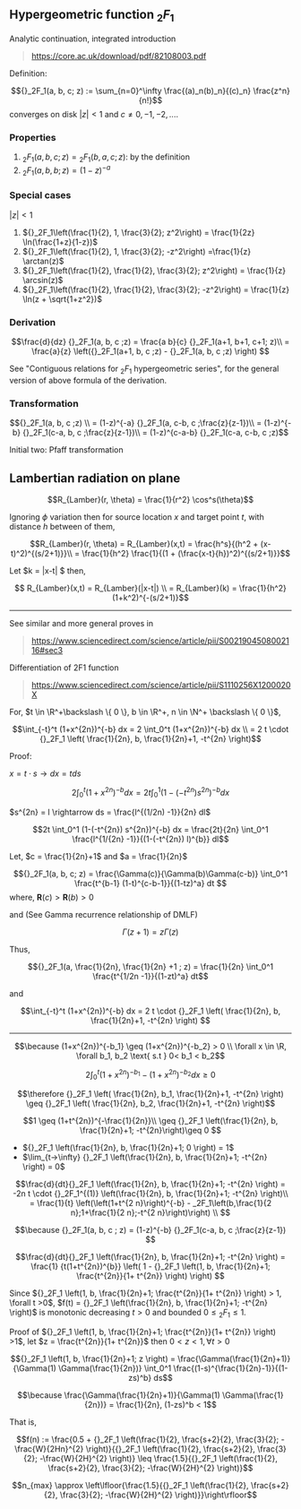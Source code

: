 

## Hypergeometric function ${}_2 F_1$

Analytic continuation, integrated introduction

> https://core.ac.uk/download/pdf/82108003.pdf



Definition: 

$${}_2F_1(a, b, c; z) := \sum_{n=0}^\infty \frac{(a)_n(b)_n}{(c)_n} \frac{z^n}{n!}$$
converges on disk $|z|<1$ and $c \neq 0, -1, -2, ...$.

### Properties

1. ${}_2F_1(a, b, c; z) = {}_2F_1(b, a, c; z)$: by the definition
2. ${}_2F_1(a, b, b; z) = (1-z)^{-a}$

### Special cases

$|z|<1$

1. ${}_2F_1\left(\frac{1}{2}, 1, \frac{3}{2}; z^2\right) = \frac{1}{2z} \ln(\frac{1+z}{1-z})$
2. ${}_2F_1\left(\frac{1}{2}, 1, \frac{3}{2}; -z^2\right) =\frac{1}{z} \arctan(z)$
3. ${}_2F_1\left(\frac{1}{2}, \frac{1}{2}, \frac{3}{2}; z^2\right) = \frac{1}{z} \arcsin(z)$
4. ${}_2F_1\left(\frac{1}{2}, \frac{1}{2}, \frac{3}{2}; -z^2\right) = \frac{1}{z} \ln(z + \sqrt{1+z^2})$

### Derivation

$$\frac{d}{dz} {}_2F_1(a, b, c ;z) = \frac{a b}{c} {}_2F_1(a+1, b+1, c+1; z)\\
= \frac{a}{z} \left({}_2F_1(a+1, b, c ;z) - {}_2F_1(a, b, c ;z)  \right)
$$

See "Contiguous relations for ${}_2F_1$ hypergeometric series", for the general version of above formula of the derivation.


### Transformation

$${}_2F_1(a, b, c ;z) \\
= (1-z)^{-a} {}_2F_1(a, c-b, c ;\frac{z}{z-1})\\
= (1-z)^{-b} {}_2F_1(c-a, b, c ;\frac{z}{z-1})\\
= (1-z)^{c-a-b} {}_2F_1(c-a, c-b, c ;z)$$

Initial two: Pfaff transformation


## Lambertian radiation on plane

$$R_{Lamber}(r, \theta) = \frac{1}{r^2} \cos^s(\theta)$$

Ignoring $\phi$ variation then for source location $x$ and target point $t$, with distance $h$ between of them,

$$R_{Lamber}(r, \theta) = R_{Lamber}(x,t) = \frac{h^s}{(h^2 + (x-t)^2)^{(s/2+1)}}\\
= \frac{1}{h^2} \frac{1}{(1 + (\frac{x-t}{h})^2)^{(s/2+1)}}$$

Let $k = |x-t| $ then,

$$ R_{Lamber}(x,t) = R_{Lamber}(|x-t|) \\
= R_{Lamber}(k) = \frac{1}{h^2} (1+k^2)^{-(s/2+1)}$$


---

See similar and more general proves in

> https://www.sciencedirect.com/science/article/pii/S0021904508002116#sec3

Differentiation of 2F1 function

> https://www.sciencedirect.com/science/article/pii/S1110256X1200020X

For, $t \in \R^+\backslash \{ 0 \}, b \in \R^+, n \in \N^+ \backslash \{ 0 \}$,

$$\int_{-t}^t (1+x^{2n})^{-b} dx = 2 \int_0^t (1+x^{2n})^{-b} dx \\
= 2 t \cdot {}_2F_1 \left( \frac{1}{2n}, b, \frac{1}{2n}+1, -t^{2n} \right)$$

Proof:

$x= t \cdot s \rightarrow dx = t ds$

$$2 \int_0^t (1+x^{2n})^{-b} dx = 2t \int_0^1 (1-(-t^{2n}) s^{2n})^{-b} dx$$

$s^{2n} = l \rightarrow ds = \frac{l^{(1/2n) -1}}{2n} dl$

$$2t \int_0^1 (1-(-t^{2n}) s^{2n})^{-b} dx = \frac{2t}{2n} \int_0^1 \frac{l^{1/{2n} -1}}{(1-(-t^{2n}) l)^{b}} dl$$

Let, $c = \frac{1}{2n}+1$ and $a = \frac{1}{2n}$

$${}_2F_1(a, b, c; z) = \frac{\Gamma(c)}{\Gamma(b)\Gamma(c-b)} \int_0^1 \frac{t^{b-1} (1-t)^{c-b-1}}{(1-tz)^a} dt $$ 
where, $\mathbf{R}(c) > \mathbf{R}(b) >0$

and (See Gamma recurrence relationship of DMLF)

$$\Gamma(z+1) = z \Gamma(z)$$

Thus,

$${}_2F_1(a, \frac{1}{2n}, \frac{1}{2n} +1 ; z) = \frac{1}{2n} \int_0^1 \frac{t^{1/2n -1}}{(1-zt)^a} dt$$

and

$$\int_{-t}^t (1+x^{2n})^{-b} dx = 2 t \cdot {}_2F_1 \left( \frac{1}{2n}, b, \frac{1}{2n}+1, -t^{2n} \right) $$

---

$$\because  (1+x^{2n})^{-b_1} \geq (1+x^{2n})^{-b_2} > 0 \\ \forall x \in \R, \forall b_1, b_2 \text{ s.t } 0< b_1 < b_2$$

$$2\int_0^t (1+x^{2n})^{-b_1} - (1+x^{2n})^{-b_2} dx \geq 0$$

$$\therefore  {}_2F_1 \left( \frac{1}{2n}, b_1, \frac{1}{2n}+1, -t^{2n} \right) \geq {}_2F_1 \left( \frac{1}{2n}, b_2, \frac{1}{2n}+1, -t^{2n} \right)$$

$$1 \geq (1+t^{2n})^{-\frac{1}{2n}}\\ \geq {}_2F_1 \left(\frac{1}{2n}, b, \frac{1}{2n}+1; -t^{2n}\right)\geq 0 $$


* ${}_2F_1 \left(\frac{1}{2n}, b, \frac{1}{2n}+1; 0 \right) = 1$
* $\lim_{t->\infty} {}_2F_1 \left(\frac{1}{2n}, b, \frac{1}{2n}+1; -t^{2n} \right) = 0$


$$\frac{d}{dt}{}_2F_1 \left(\frac{1}{2n}, b, \frac{1}{2n}+1; -t^{2n}  \right) = -2n t \cdot {}_2F_1^{(1)} \left(\frac{1}{2n}, b, \frac{1}{2n}+1; -t^{2n}  \right)\\
= \frac{1}{t} \left(\left(1+t^{2 n}\right)^{-b} - _2F_1\left(b,\frac{1}{2 n};1+\frac{1}{2 n};-t^{2 n}\right)\right) \\
$$

$$\because   {}_2F_1(a, b, c ; z) = (1-z)^{-b} {}_2F_1(c-a, b, c ;\frac{z}{z-1}) $$

$$\frac{d}{dt}{}_2F_1 \left(\frac{1}{2n}, b, \frac{1}{2n}+1; -t^{2n}  \right) = \frac{1} {t(1+t^{2n})^{b}} \left( 1 - {}_2F_1 \left(1, b, \frac{1}{2n}+1; \frac{t^{2n}}{1+ t^{2n}}  \right) \right) $$

Since ${}_2F_1 \left(1, b, \frac{1}{2n}+1; \frac{t^{2n}}{1+ t^{2n}}  \right) > 1,  \forall t >0$, $f(t) = {}_2F_1 \left(\frac{1}{2n}, b, \frac{1}{2n}+1; -t^{2n}  \right)$ is monotonic decreasing $t >0$ and bounded $0 \leq {}_2F_1 \leq 1$.

Proof of ${}_2F_1 \left(1, b, \frac{1}{2n}+1; \frac{t^{2n}}{1+ t^{2n}}  \right) >1$, let $z = \frac{t^{2n}}{1+ t^{2n}}$ then $0<z<1, \forall t>0$

$${}_2F_1 \left(1, b, \frac{1}{2n}+1; z  \right) = \frac{\Gamma(\frac{1}{2n}+1)}{\Gamma(1) \Gamma(\frac{1}{2n})} \int_0^1 \frac{(1-s)^{\frac{1}{2n}-1}}{(1-zs)^b} ds$$

$$$$
$$\because \frac{\Gamma(\frac{1}{2n}+1)}{\Gamma(1) \Gamma(\frac{1}{2n})} = \frac{1}{2n}, (1-zs)^b < 1$$

That is, 

$$f(n) := \frac{0.5 + {}_2F_1 \left(\frac{1}{2}, \frac{s+2}{2}, \frac{3}{2}; -\frac{W}{2Hn}^{2}  \right)}{{}_2F_1 \left(\frac{1}{2}, \frac{s+2}{2}, \frac{3}{2}; -\frac{W}{2H}^{2} \right)} \leq \frac{1.5}{{}_2F_1 \left(\frac{1}{2}, \frac{s+2}{2}, \frac{3}{2}; -\frac{W}{2H}^{2} \right)}$$

$$n_{max} \approx \left\lfloor{\frac{1.5}{{}_2F_1 \left(\frac{1}{2}, \frac{s+2}{2}, \frac{3}{2}; -\frac{W}{2H}^{2} \right)}}\right\rfloor$$